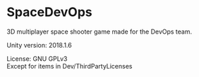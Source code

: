 # SpaceDevOps

3D multiplayer space shooter game made for the DevOps team.

Unity version: 2018.1.6

License: GNU GPLv3  
Except for items in Dev/ThirdPartyLicenses
